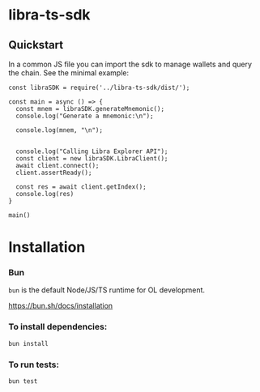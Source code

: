 # libra-ts-sdk

## Quickstart

In a common JS file you can import the sdk to manage wallets
and query the chain. See the minimal example:
```
const libraSDK = require('../libra-ts-sdk/dist/');

const main = async () => {
  const mnem = libraSDK.generateMnemonic();
  console.log("Generate a mnemonic:\n");

  console.log(mnem, "\n");


  console.log("Calling Libra Explorer API");
  const client = new libraSDK.LibraClient();
  await client.connect();
  client.assertReady();

  const res = await client.getIndex();
  console.log(res)
}

main()

```

# Installation

### Bun
`bun` is the default Node/JS/TS runtime for OL development.

https://bun.sh/docs/installation

### To install dependencies:

```bash
bun install
```

### To run tests:

```bash
bun test
```
